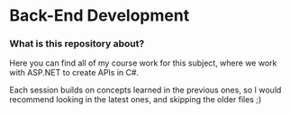 # Back-End Development

### What is this repository about?

Here you can find all of my course work for this subject, where we work with ASP.NET to create APIs in C#.

Each session builds on concepts learned in the previous ones, so I would recommend looking in the latest ones, and skipping the older files ;)

